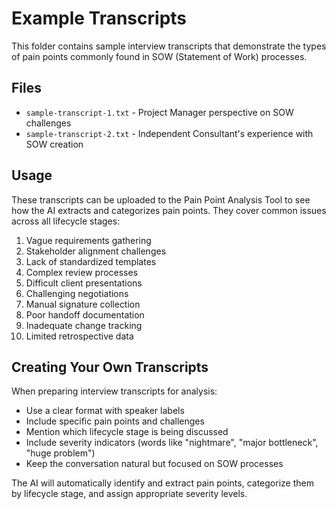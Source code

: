 # Example Transcripts

This folder contains sample interview transcripts that demonstrate the types of pain points commonly found in SOW (Statement of Work) processes.

## Files

- `sample-transcript-1.txt` - Project Manager perspective on SOW challenges
- `sample-transcript-2.txt` - Independent Consultant's experience with SOW creation

## Usage

These transcripts can be uploaded to the Pain Point Analysis Tool to see how the AI extracts and categorizes pain points. They cover common issues across all lifecycle stages:

1. Vague requirements gathering
2. Stakeholder alignment challenges  
3. Lack of standardized templates
4. Complex review processes
5. Difficult client presentations
6. Challenging negotiations
7. Manual signature collection
8. Poor handoff documentation
9. Inadequate change tracking
10. Limited retrospective data

## Creating Your Own Transcripts

When preparing interview transcripts for analysis:

- Use a clear format with speaker labels
- Include specific pain points and challenges
- Mention which lifecycle stage is being discussed
- Include severity indicators (words like "nightmare", "major bottleneck", "huge problem")
- Keep the conversation natural but focused on SOW processes

The AI will automatically identify and extract pain points, categorize them by lifecycle stage, and assign appropriate severity levels.